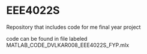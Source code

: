 # EEE4022S
Repository that includes code for me final year project

code can be found in file labeled 
MATLAB_CODE_DVLKAR008_EEE4022S_FYP.mlx
